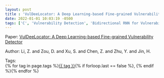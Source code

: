 ```yaml
---
layout: post
title : 'VulDeeLocator: A Deep Learning-based Fine-grained Vulnerability Detector'
date: 2022-01-01 10:03:19 -0500
tags: ['C', 'Vulnerability Detection', 'Bidirectional RNN for Vulnerability Detection and Locating', 'intermediate code and Semantics-based Vulnerability Candidate (iSeVC)', 'source code and Syntax based Vulnerability Candidate (sSyVC)']
---
```

Paper: [VulDeeLocator: A Deep Learning-based Fine-grained Vulnerability Detector](https://ieeexplore.ieee.org/abstract/document/9416836)

Author: Li, Z. and Zou, D. and Xu, S. and Chen, Z. and Zhu, Y. and Jin, H.




 Tags:  
        <span>{% for tag in page.tags %}<a href="/tags/#{{ tag | slugify }}">{{ tag }}</a>{% if forloop.last == false %}, {% endif %}{% endfor %}</span>
